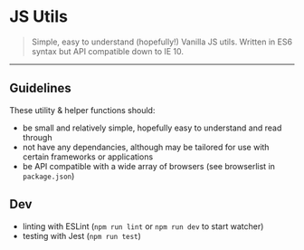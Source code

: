 # JS Utils

> Simple, easy to understand (hopefully!) Vanilla JS utils. Written in ES6 syntax but API compatible down to IE 10.

---

## Guidelines

These utility & helper functions should:

- be small and relatively simple, hopefully easy to understand and read through
- not have any dependancies, although may be tailored for use with certain frameworks or applications
- be API compatible with a wide array of browsers (see browserlist in `package.json`)

## Dev

- linting with ESLint (`npm run lint` or `npm run dev` to start watcher)
- testing with Jest (`npm run test`)
